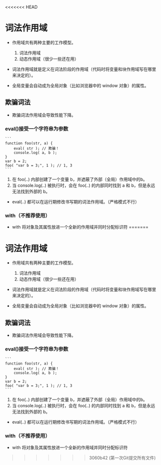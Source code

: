 <<<<<<< HEAD
# 词法作用域

- 作用域共有两种主要的工作模型。
    1. 词法作用域
    2. 动态作用域（很少一些还在用）

- 词法作用域就是定义在词法阶段的作用域（代码时将变量和块作用域写在哪里来决定的）。

- 全局变量会自动成为全局对象（比如浏览器中的 window 对象）的属性。

## 欺骗词法

- 欺骗词法作用域会导致性能下降。


### eval()接受一个字符串为参数

    ```
    function foo(str, a) {
        eval( str ); // 欺骗！
        console.log( a, b );
    }
    var b = 2;
    foo( "var b = 3;", 1 ); // 1, 3
    ```
1. 在 foo(..) 内部创建了一个变量 b，并遮蔽了外部（全局）作用域中的b。
2. 当 console.log(..) 被执行时，会在 foo(..) 的内部同时找到 a 和 b，但是永远无法找到外部的 b。

- eval(..) 都可以在运行期修改书写期的词法作用域。（严格模式不行）


### with（不推荐使用）

- with 将对象及其属性放进一个全新的作用域并同时分配标识符
=======
# 词法作用域

- 作用域共有两种主要的工作模型。
    1. 词法作用域
    2. 动态作用域（很少一些还在用）

- 词法作用域就是定义在词法阶段的作用域（代码时将变量和块作用域写在哪里来决定的）。

- 全局变量会自动成为全局对象（比如浏览器中的 window 对象）的属性。

## 欺骗词法

- 欺骗词法作用域会导致性能下降。


### eval()接受一个字符串为参数

    ```
    function foo(str, a) {
        eval( str ); // 欺骗！
        console.log( a, b );
    }
    var b = 2;
    foo( "var b = 3;", 1 ); // 1, 3
    ```
1. 在 foo(..) 内部创建了一个变量 b，并遮蔽了外部（全局）作用域中的b。
2. 当 console.log(..) 被执行时，会在 foo(..) 的内部同时找到 a 和 b，但是永远无法找到外部的 b。

- eval(..) 都可以在运行期修改书写期的词法作用域。（严格模式不行）


### with（不推荐使用）

- with 将对象及其属性放进一个全新的作用域并同时分配标识符
>>>>>>> 3060b42 (第一次Git提交所有文件)
